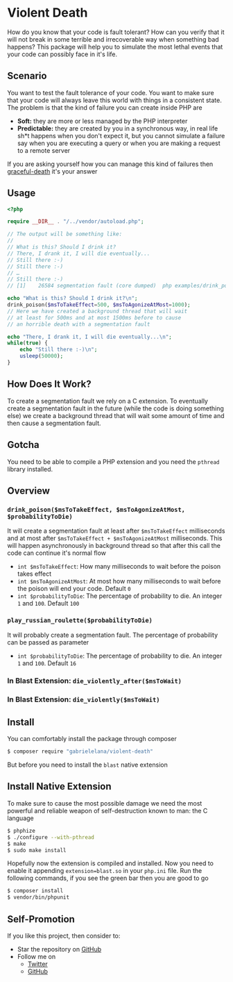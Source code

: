 # Violent Death
How do you know that your code is fault tolerant? How can you verify that it will not break in some terrible and irrecoverable way when something bad happens? This package will help you to simulate the most lethal events that your code can possibly face in it's life.

## Scenario
You want to test the fault tolerance of your code. You want to make sure that your code will always leave this world with things in a consistent state. The problem is that the kind of failure you can create inside PHP are
* **Soft:** they are more or less managed by the PHP interpreter
* **Predictable:** they are created by you in a synchronous way, in real life sh*t happens when you don't expect it, but you cannot simulate a failure say when you are executing a query or when you are making a request to a remote server

If you are asking yourself how you can manage this kind of failures then [graceful-death](https://github.com/gabrielelana/graceful-death) it's your answer

## Usage
```php
<?php

require __DIR__ . "/../vendor/autoload.php";

// The output will be something like:
//
// What is this? Should I drink it?
// There, I drank it, I will die eventually...
// Still there :-)
// Still there :-)
// …
// Still there :-)
// [1]    26584 segmentation fault (core dumped)  php examples/drink_poison.php

echo "What is this? Should I drink it?\n";
drink_poison($msToTakeEffect=500, $msToAgonizeAtMost=1000);
// Here we have created a background thread that will wait
// at least for 500ms and at most 1500ms before to cause
// an horrible death with a segmentation fault

echo "There, I drank it, I will die eventually...\n";
while(true) {
    echo "Still there :-)\n";
    usleep(50000);
}
```

## How Does It Work?
To create a segmentation fault we rely on a C extension. To eventually create a segmentation fault in the future (while the code is doing something else) we create a background thread that will wait some amount of time and then cause a segmentation fault.

## Gotcha
You need to be able to compile a PHP extension and you need the `pthread` library installed.

## Overview

### `drink_poison($msToTakeEffect, $msToAgonizeAtMost, $probabilityToDie)`
It will create a segmentation fault at least after `$msToTakeEffect` milliseconds and at most after `$msToTakeEffect + $msToAgonizeAtMost` milliseconds. This will happen asynchronously in background thread so that after this call the code can continue it's normal flow
* `int $msToTakeEffect`: How many milliseconds to wait before the poison takes effect
* `int $msToAgonizeAtMost`: At most how many milliseconds to wait before the poison will end your code. Default `0`
* `int $probabilityToDie`: The percentage of probability to die. An integer `1` and `100`. Default `100`

### `play_russian_roulette($probabilityToDie)`
It will probably create a segmentation fault. The percentage of probability can be passed as parameter
* `int $probabilityToDie`: The percentage of probability to die. An integer `1` and `100`. Default `16`

### In Blast Extension: `die_violently_after($msToWait)`
### In Blast Extension: `die_violently($msToWait)`

## Install
You can comfortably install the package through composer
```sh
$ composer require "gabrielelana/violent-death"
```
But before you need to install the `blast` native extension

## Install Native Extension
To make sure to cause the most possible damage we need the most powerful and reliable weapon of self-destruction known to man: the C language
```sh
$ phphize
$ ./configure --with-pthread
$ make
$ sudo make install
```
Hopefully now the extension is compiled and installed. Now you need to enable it appending `extension=blast.so` in your `php.ini` file. Run the following commands, if you see the green bar then you are good to go
```sh
$ composer install
$ vendor/bin/phpunit
```

## Self-Promotion
If you like this project, then consider to:
* Star the repository on [GitHub](https://github.com/gabrielelana/graceful-death)
* Follow me on
  * [Twitter](http://twitter.com/gabrielelana)
  * [GitHub](https://github.com/gabrielelana)
